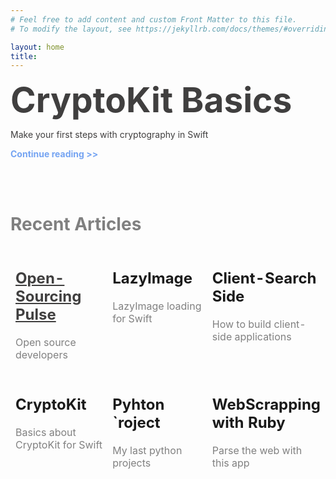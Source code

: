 ```yaml
---
# Feel free to add content and custom Front Matter to this file.
# To modify the layout, see https://jekyllrb.com/docs/themes/#overriding-theme-defaults

layout: home
title: 
---
```


<h1 style="font-size: 55px; color: #403F3F; margin: 0px 0px"><b>CryptoKit Basics</b></h1>
<p style="color: #403F3F">Make your first steps with cryptography in Swift</p>
<p style="color: #75A4F2"><b>Continue reading >></b></p>
<br>
<br>
<h1 style="color: gray"><b>Recent Articles</b></h1>
<table style="width: 100%; horizontal-align: center">
  <tr>
    <td style="border-style: hidden; width: 33%; text-align: left; vertical-align: top">
      <a style="color: #403F3F" href="https://www.javiercarrilloblog.com/coding/15/04/2021/Formula1WebScraping.html"><h2><b>Open-Sourcing Pulse</b></h2></a>
      <p style="color: gray">Open source developers</p>
    </td>
    <td style="border-style: hidden; width: 33%; text-align: left; vertical-align: top">
      <h2><b>LazyImage</b></h2>
      <p style="color: gray">LazyImage loading for Swift</p>
    </td>
    <td style="border-style: hidden; width: 33%; text-align: left; vertical-align: top">
      <h2><b>Client-Search Side</b></h2>
      <p style="color: gray">How to build client-side applications</p>
    </td>
  </tr>
  <tr style="background-color: #FDFDFD">
    <td style="border-style: hidden; width: 33%; text-align: left; vertical-align: top">
      <h2><b>CryptoKit</b></h2>
      <p style="color: gray">Basics about CryptoKit for Swift</p>
    </td>
    <td style="border-style: hidden; width: 33%; text-align: left; vertical-align: top">
      <h2><b>Pyhton `roject</b></h2>
      <p style="color: gray">My last python projects</p>
    </td>
    <td style="border-style: hidden; width: 33%; text-align: left; vertical-align: top">
      <h2><b>WebScrapping with Ruby</b></h2>
      <p style="color: gray">Parse the web with this app</p>
    </td>
  </tr>
</table>